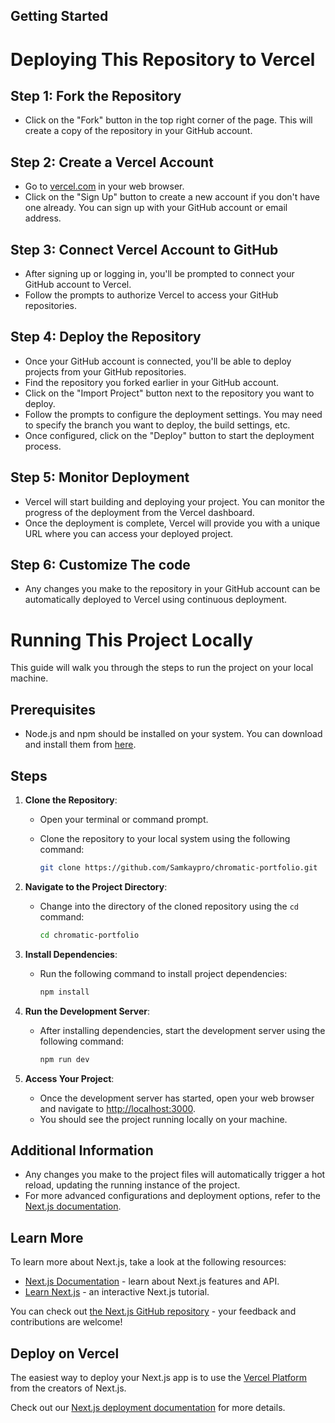 
## Getting Started
# Deploying This Repository to Vercel

## Step 1: Fork the Repository
- Click on the "Fork" button in the top right corner of the page. This will create a copy of the repository in your GitHub account.

## Step 2: Create a Vercel Account
- Go to [vercel.com](https://vercel.com/) in your web browser.
- Click on the "Sign Up" button to create a new account if you don't have one already. You can sign up with your GitHub account or email address.

## Step 3: Connect Vercel Account to GitHub
- After signing up or logging in, you'll be prompted to connect your GitHub account to Vercel.
- Follow the prompts to authorize Vercel to access your GitHub repositories.

## Step 4: Deploy the Repository
- Once your GitHub account is connected, you'll be able to deploy projects from your GitHub repositories.
- Find the repository you forked earlier in your GitHub account.
- Click on the "Import Project" button next to the repository you want to deploy.
- Follow the prompts to configure the deployment settings. You may need to specify the branch you want to deploy, the build settings, etc.
- Once configured, click on the "Deploy" button to start the deployment process.

## Step 5: Monitor Deployment
- Vercel will start building and deploying your project. You can monitor the progress of the deployment from the Vercel dashboard.
- Once the deployment is complete, Vercel will provide you with a unique URL where you can access your deployed project.

## Step 6: Customize The code
- Any changes you make to the repository in your GitHub account can be automatically deployed to Vercel using continuous deployment.

# Running This Project Locally

This guide will walk you through the steps to run the project on your local machine.

## Prerequisites

- Node.js and npm should be installed on your system. You can download and install them from [here](https://nodejs.org/).

## Steps

1. **Clone the Repository**:
   - Open your terminal or command prompt.
   - Clone the repository to your local system using the following command:

     ```bash
     git clone https://github.com/Samkaypro/chromatic-portfolio.git
     ```

2. **Navigate to the Project Directory**:
   - Change into the directory of the cloned repository using the `cd` command:

     ```bash
     cd chromatic-portfolio
     ```

3. **Install Dependencies**:
   - Run the following command to install project dependencies:

     ```bash
     npm install
     ```

4. **Run the Development Server**:
   - After installing dependencies, start the development server using the following command:

     ```bash
     npm run dev
     ```

5. **Access Your Project**:
   - Once the development server has started, open your web browser and navigate to [http://localhost:3000](http://localhost:3000).
   - You should see the project running locally on your machine.

## Additional Information

- Any changes you make to the project files will automatically trigger a hot reload, updating the running instance of the project.
- For more advanced configurations and deployment options, refer to the [Next.js documentation](https://nextjs.org/docs/getting-started).



## Learn More

To learn more about Next.js, take a look at the following resources:

- [Next.js Documentation](https://nextjs.org/docs) - learn about Next.js features and API.
- [Learn Next.js](https://nextjs.org/learn) - an interactive Next.js tutorial.

You can check out [the Next.js GitHub repository](https://github.com/vercel/next.js/) - your feedback and contributions are welcome!

## Deploy on Vercel

The easiest way to deploy your Next.js app is to use the [Vercel Platform](https://vercel.com/new?utm_medium=default-template&filter=next.js&utm_source=create-next-app&utm_campaign=create-next-app-readme) from the creators of Next.js.

Check out our [Next.js deployment documentation](https://nextjs.org/docs/deployment) for more details.
